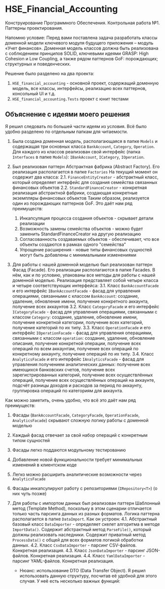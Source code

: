 ﻿# HSE_Financial_Accounting
Конструирование Программного Обеспечения. Контрольная работа №1. Паттерны проектирования. 

Напомню условие: Перед вами поставлена задача разработать классы доменной модели ключевого модуля будущего приложения – модуль «Учет финансов». Доменная модель классов должна быть реализована с соблюдением принципов SOLID, ключевыми идеями GRASP: High Cohesion и Low Coupling, а также рядом паттернов GoF: порождающих; структурных и поведенческих.

Решение было разделено на два проекта:

1. `HSE_financial_accounting` - основной проект, содержащий доменную модель, все классы, интерфейсы, реализацию всех паттернов, консольный UI и т.д.
2.  `HSE_financial_accounting.Tests` проект с юнит тестами
 
## Объяснение с идеями моего решения

Я решил следовать по большей части идеям из условия. Всё было удобно разделено по отдельным папкам для читаемости.
1. Была создана доменная модель, располагающаяся в папке `Models` и содержащая три основных класса `BankAccount`, `Category`, `Operation`. Для каждого из классов реализован свой интерфейс (папка `Interfaces` в папке `Models`): `IBankAccount`, `ICategory`, `IOperation`.
2. Был реализован паттерн Абстрактная фабрика (Abstract Factory). Его реализация располагается в папке `Factories` На текущий момент он содержит два класса:
  2.1.  `FinanceEntityCreator` - абстрактный класс, который определяет интерфейс для создания семейства связанных финансовых объектов
  2.2. `StandardFinanceCreator` - конкретная реализация абстрактной фабрики, создающая конкретные экземпляры финансовых объектов
 Таким образом, реализуется один из порождающих паттернов GoF. Это даёт нам ряд преимуществ:
   1. Инкапсуляция процесса создания объектов - скрывает детали реализации
   2. Возможность замены семейства объектов - можно будет заменить StandardFinanceCreator на другую реализацию
   3. Согласованность создаваемых объектов - обеспечивает, что все объекты создаются в рамках одного "семейства"
   4. Упрощение расширения - новые типы финансовых сущностей могут быть добавлены с минимальными изменениями

3. Для работы с нашей доменной моделью был реализован паттерн Фасад (Facade). Его реализации располагаются в папке Facades. В нём, как и по условию, упакованы все методы для работы с нашей доменной моделью. Реализация представляет собой четыре класса и четыре соответствующих интерфейса:
   3.1. Класс `BankAccountFacade` и его интерфейс `IBankAccountFacade` - фасад для управления операциями, связанными с классом `BankAccount`: создание, удаление, обновление имени, получение конкретного аккаунта, получение всех аккаунтов
   3.2. Класс `CategoryFacade` и его интерфейс `ICategoryFacade` - фасад для управления операциями, связанными с классом `Category`: создание, удаление, обновление имени, получение конкретной категории, получение всех категорий, получение категорий по их типу.
   3.3. Класс `OperationFacade` и его интерфейс `IOperationFacade` - фасад для управления операциями, связанными с классом `operation`: создание, удаление, обновление описания, получение конкретной операции, получение всех операций по всем аккаунтам, получение всех операций по конкретному аккаунту, получение операций по их типу.
   3.4. Класс `AnalyticsFacade` и его интерфейс `IAnalyticsFacade` - фасад для управления получением аналитических данных: получение всех имеющихся банковских счетов, получение всех зарегистрированных категорий, получение всех осуществлённых операций, получение всех осуществлённых операций на аккаунте, подсчёт разницы доходов и расходов за период по аккаунту, группировка операций по категориям для аккаунта.

Как можно заметить, очень удобно, что всё это даёт нам ряд преимуществ:
 1. Фасады (`BankAccountFacade`, `CategoryFacade`, `OperationFacade`, `AnalyticsFacade`) скрывают сложную логику работы с доменной моделью
 2. Каждый фасад отвечает за свой набор операций с конкретным типом сущностей
 3. Фасады легко поддаются модульному тестированию
 4. Добавление новой функциональности требует минимальных изменений в клиентском коде
 5. Легко можно расширить аналитические возможности через `AnalyticsFacade`
 6. Фасады инкапсулируют работу с репозиториями (`IRepository<T>`) (о них чуть позже)


4. Для работы с импортом данных был реализован паттерн Шаблонный метод (Template Method), поскольку в этом сценарии отличается только часть парсинга данных из разных форматов. Логика паттерна располагается в папке `DataImport`. Как он устроен:
   4.1. Абстрактный базовый класс `DataImporter` - определяет скелет алгоритма в методе `ImportData()`. Содержит абстрактный метод `ParseFile()`, который должны реализовать наследники. Содержит приватный метод `ProcessData()` с общей для всех форматов логикой обработки данных.
   4.2. Класс `CsvDataImporter` - парсинг CSV-файлов. Конкретная реализация.
   4.3. Класс `JsonDataImporter` - парсинг JSON-файлов. Конкретная реализация.
   4.4. Класс `YamlDataImporter` - парсинг YAML-файлов. Конкретная реализация.
   - Нюанс: использование DTO (Data Transfer Object). Я решил использовать данную структуру, посчитав её удобной для этого случая. У неё есть несколько важных функций:
